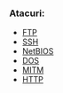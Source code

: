 ### Atacuri:
   
   - [FTP](https://github.com/Dani780-C/Cyber-security/blob/main/attacks/ftp_attack.md)
   - [SSH](https://github.com/Dani780-C/Cyber-security/blob/main/attacks/ssh_attack.md)
   - [NetBIOS]()
   - [DOS]()
   - [MITM]()
   - [HTTP]()
